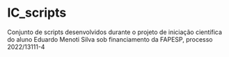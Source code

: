 # IC_scripts
Conjunto de scripts desenvolvidos durante o projeto de iniciação científica do aluno Eduardo Menoti Silva sob financiamento da FAPESP, processo 2022/13111-4
